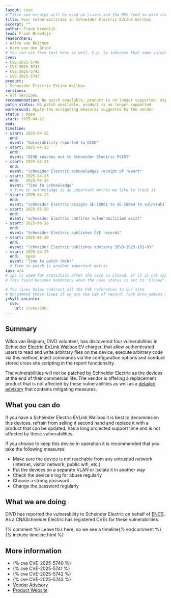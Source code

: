 ```yaml
---
layout: case
# Title and excerpt will be used on /cases and the RSS feed so make sure they reflect the case well
title: Four vulnerabilities in Schneider Electric EVLink Wallbox
excerpt: ""
author: Frank Breedijk
lead: Frank Breedijk
researchers:
- Wilco van Beijnum
- Harm van den Brink
# You can use free text here as well. E.g. to indicate that some vulnerabilities don't have CVEs assigned (yet). But, given that we discovered that you should always be able to get a CVE id from @cna_admins on Slack
cves:
- CVE-2025-5740
- CVE-2025-5741
- CVE-2025-5742
- CVE-2025-5743
product: 
- Schneider Electric EVLink Wallbox
versions: 
- All versions
recommendation: No patch available, product is no longer supported. Apply mitigating measures
patch_status: No patch available, product is no longer supported
workaround: Apply the mitigating measures suggested by the vendor
status : Open
start: 2025-04-22
end: 
timeline:
- start: 2025-04-22
  end:
  event: "Vulnerability reported to DIVD"
- start: 2025-04-23
  end:
  event: "DIVD reaches out to Schneider Electric PSIRT"
- start: 2025-04-23
  end:
  event: "Schneider Electric acknowledges receipt of report"
- start: 2025-04-23
  end:   2025-04-23
  event: "Time to acknowledge"
  # Time to acknowledge is an important metric we like to track it
- start: 2025-04-28
  end:
  event: "Schneider Electric assigns SE-18861 to SE-18864 to vulnerabilities"
- start: 2025-05-20
  end:
  event: "Schneider Electric confirms vulnerabilities exist"
- start: 2025-06-10
  end:
  event: "Schneider Electric publishes CVE records"
- start: 2025-06-10
  end:
  event: "Schneider Electric publishes advisory SEVD-2025-161-03"
- start: 2025-04-23
  end:   open
  event: "Time to patch (N/A)"
  # Time to patch is antoher important metric
ips: n/a
# ips is used for statistics after the case is closed. If it is not applicable, you can set IPs to n/a (e.g. stolen credentials)
# This field becomes mandatory when the case status is set to 'Closed'

# The lines below redirect all the CVE references to our site
# Uncommend these lines if we are the CNA of record. (ask @cna_admins on Slack if you don't know)
jekyll-secinfo:
  cve:
    url: /cves/CVE-
---
```

## Summary

Wilco van Beijnum, DIVD volunteer, has discovered four vulnerabilities in [Schneider Electric EVLink Wallbox](https://www.se.com/nl/nl/product-range/62395-evlink-wallbox/#products) EV charger, that allow authenticated users to read and write arbitrary files on the device, execute arbitrary code via this method, inject commands via the configuration options and conduct stored cross site scripting in the report functionality.

The vulnerabilities will not be patched by Schneider Electric as the devices at the end of their commercial life. The vendor is offering a replacement product that is not affected by these vulnerabilities as well as a [detailed advisory](https://download.schneider-electric.com/files?p_Doc_Ref=SEVD-2025-161-03&p_enDocType=Security+and+Safety+Notice&p_File_Name=SEVD-2025-161-03.pdf) that contains mitigating measures.

## What you can do

If you have a Scheinder Electric EVLink Wallbox it is best to decommision this devices, refrain from selling it second hand and replace it with a product that can be updated, has a long projected support time and is not affected by these vulnerabilities.

If you choose to keep this device in operation it is recommended that you take the following measures:
* Make sure the device is not reachable from any untrusted network (internet, visitor network, public wifi, etc.)
* Put the devices on a separate VLAN or isolate it in another way
* Check the device's log for abuse regularly
* Choose a strong password
* Change the password regularly

## What we are doing

DIVD has reported the vulnerability to Scheinder Electric on behalf of [ENCS](https://encs.eu). As a CNASchneider Electric has registered CVEs for these vulnerabilities.

{% comment %}  Leave this here, so we see a timeline{% endcomment %}
{% include timeline.html %}


## More information
* {% cve CVE-2025-5740 %}
* {% cve CVE-2025-5741 %}
* {% cve CVE-2025-5742 %}
* {% cve CVE-2025-5743 %}
* [Vendor Advisory](https://download.schneider-electric.com/files?p_Doc_Ref=SEVD-2025-161-03&p_enDocType=Security+and+Safety+Notice&p_File_Name=SEVD-2025-161-03.pdf)
* [Product Website](https://www.se.com/in/en/product-range/62395-evlink-wallbox/#products)